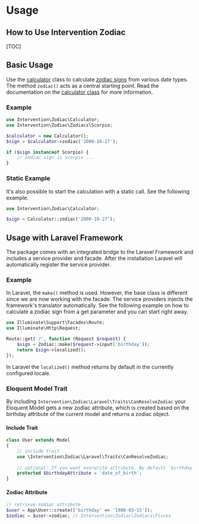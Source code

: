 # Usage
## How to Use Intervention Zodiac

[TOC]

## Basic Usage

Use the [calculator](/v5/api/calculator) class to calculate [zodiac
signs](/v5/api/zodiac) from various date types. The method `zodiac()` acts
as a central starting point. Read the documentation on the [calculator
class](/v5/api/calculator) for more information. 

### Example

```php
use Intervention\Zodiac\Calculator;
use Intervention\Zodiac\Zodiacs\Scorpio;

$calculator = new Calculator();
$sign = $calculator->zodiac('2000-10-27');

if ($sign instanceof Scorpio) {
    // zodiac sign is scorpio ...
}
```

### Static Example

It's also possible to start the calculation with a static call. See the
following example.

```php
use Intervention\Zodiac\Calculator;

$sign = Calculator::zodiac('2000-10-27');
```

## Usage with Laravel Framework

The package comes with an integrated bridge to the Laravel Framework and
includes a service provider and facade. After the installation Laravel will
automatically register the service provider.

### Example

In Laravel, the `make()` method is used. However, the base class is
different since we are now working with the facade. The service providers
injects the framework's translator automatically. See the following example on
how to calculate a zodiac sign from a get parameter and you can start right
away.

```php
use Illuminate\Support\Facades\Route;
use Illuminate\Http\Request;

Route::get('/', function (Request $request) {
    $sign = Zodiac::make($request->input('birthday'));
    return $sign->localized();
});
```

In Laravel the `localized()` method returns by default in the currently
configured locale.

### Eloquent Model Trait

By including `Intervention\Zodiac\Laravel\Traits\CanResolveZodiac` your
Eloquent Model gets a new zodiac attribute, which is created based on the
birthday attribute of the current model and returns a zodiac object.

#### Include Trait

```php
class User extends Model
{
    // include trait
    use \Intervention\Zodiac\Laravel\Traits\CanResolveZodiac;
    
    // optional: If you want overwrite attribute. By default `birthday`
    protected $birthdayAttribute = 'date_of_birth';
}
```

#### Zodiac Attribute

```php
// retrieve zodiac attribute
$user = App\User::create(['birthday' => '1980-03-15']);
$zodiac = $user->zodiac; // Intervention\Zodiac\Zodiacs\Pisces
```
